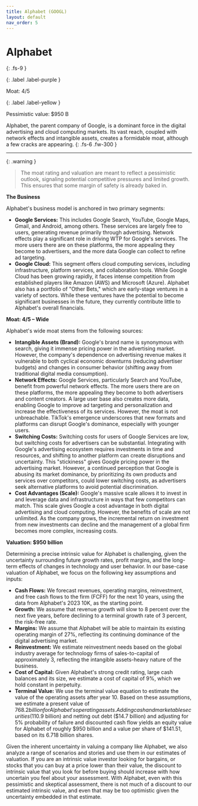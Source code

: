 ```yaml
---
title: Alphabet (GOOGL)
layout: default
nav_order: 5
---
```


# Alphabet
{: .fs-9 }

{: .label .label-purple }

Moat: 4/5

{: .label .label-yellow }

Pessimistic value: $950 B

Alphabet, the parent company of Google, is a dominant force in the digital advertising and cloud computing markets. Its vast reach, coupled with network effects and intangible assets, creates a formidable moat, although a few cracks are appearing.
{: .fs-6 .fw-300 }

---

{: .warning } 
>The moat rating and valuation are meant to reflect a pessimistic outlook, signaling potential competitive pressures and limited growth. This ensures that some margin of safety is already baked in.


**The Business**

Alphabet's business model is anchored in two primary segments:

* **Google Services:** This includes Google Search, YouTube, Google Maps, Gmail, and Android, among others. These services are largely free to users, generating revenue primarily through advertising. Network effects play a significant role in driving WTP for Google's services. The more users there are on these platforms, the more appealing they become to advertisers, and the more data Google can collect to refine ad targeting.
* **Google Cloud:** This segment offers cloud computing services, including infrastructure, platform services, and collaboration tools. While Google Cloud has been growing rapidly, it faces intense competition from established players like Amazon (AWS) and Microsoft (Azure).
Alphabet also has a portfolio of "Other Bets," which are early-stage ventures in a variety of sectors. While these ventures have the potential to become significant businesses in the future, they currently contribute little to Alphabet's overall financials.

**Moat: 4/5 – Wide**

Alphabet's wide moat stems from the following sources:

* **Intangible Assets (Brand):** Google's brand name is synonymous with search, giving it immense pricing power in the advertising market. However, the company's dependence on advertising revenue makes it vulnerable to both cyclical economic downturns (reducing advertiser budgets) and changes in consumer behavior (shifting away from traditional digital media consumption).
* **Network Effects:** Google Services, particularly Search and YouTube, benefit from powerful network effects. The more users there are on these platforms, the more appealing they become to both advertisers and content creators. A large user base also creates more data, enabling Google to improve ad targeting and personalization and increase the effectiveness of its services. However, the moat is not unbreachable. TikTok's emergence underscores that new formats and platforms can disrupt Google's dominance, especially with younger users.
* **Switching Costs:**  Switching costs for users of Google Services are low, but switching costs for advertisers can be substantial. Integrating with Google's advertising ecosystem requires investments in time and resources, and shifting to another platform can create disruptions and uncertainty. This "stickiness" gives Google pricing power in the advertising market. However, a continued perception that Google is abusing its market dominance, by prioritizing its own products and services over competitors, could lower switching costs, as advertisers seek alternative platforms to avoid potential discrimination.
* **Cost Advantages (Scale):**  Google's massive scale allows it to invest in and leverage data and infrastructure in ways that few competitors can match. This scale gives Google a cost advantage in both digital advertising and cloud computing. However, the benefits of scale are not unlimited. As the company grows, the incremental return on investment from new investments can decline and the management of a global firm becomes more complex, increasing costs.

**Valuation: $950 billion**

Determining a precise intrinsic value for Alphabet is challenging, given the uncertainty surrounding future growth rates, profit margins, and the long-term effects of changes in technology and user behavior.
In our base-case valuation of Alphabet, we focus on the following key assumptions and inputs:

* **Cash Flows:** We forecast revenues, operating margins, reinvestment, and free cash flows to the firm (FCFF) for the next 10 years, using the data from Alphabet's 2023 10K, as the starting point.
* **Growth:** We assume that revenue growth will slow to 8 percent over the next five years, before declining to a terminal growth rate of 3 percent, the risk-free rate.
* **Margins:** We assume that Alphabet will be able to maintain its existing operating margin of 27%, reflecting its continuing dominance of the digital advertising market.
* **Reinvestment:** We estimate reinvestment needs based on the global industry average for technology firms of sales-to-capital of approximately 3, reflecting the intangible assets-heavy nature of the business.
* **Cost of Capital:** Given Alphabet's strong credit rating, large cash balances and its size, we estimate a cost of capital of 9%, which we hold constant in perpetuity.
* **Terminal Value:** We use the terminal value equation to estimate the value of the operating assets after year 10.
Based on these assumptions, we estimate a present value of $768.2 billion for Alphabet's operating assets. Adding cash and marketable securities ($110.9 billion) and netting out debt ($14.7 billion) and adjusting for 5% probability of failure and discounted cash flow yields an equity value for Alphabet of roughly $950 billion and a value per share of $141.51, based on its 6.718 billion shares.

Given the inherent uncertainty in valuing a company like Alphabet, we also analyze a range of
scenarios and stories and use them in our estimates of valuation. If you are an intrinsic value
investor looking for bargains, or stocks that you can buy at a price lower than their value, the
discount to intrinsic value that you look for before buying should increase with how uncertain you
feel about your assessment. With Alphabet, even with this pessimistic and skeptical
assessment, there is not much of a discount to our estimated intrinsic value, and even that may
be too optimistic given the uncertainty embedded in that estimate.